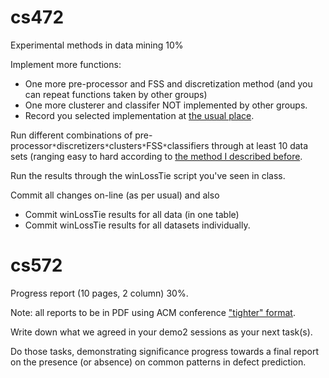 # cs472 #

Experimental methods in data mining 10%

Implement more functions:
  * One more pre-processor and FSS and discretization method (and you can repeat functions taken by other groups)
  * One more clusterer and  classifer NOT implemented by other groups.
  * Record you selected implementation at [the usual place](http://spreadsheets.google.com/ccc?key=0AqtLfKAJzgNrdEs0UnBXQm5WcWlIRDNMWWFiZWtNR2c&hl=en).

Run different combinations of pre-processor`*`discretizers`*`clusters`*`FSS`*`classifiers through at least 10 data sets (ranging easy to hard according to [the method I described before](http://code.google.com/p/ourmine/wiki/Cs473proj2#How_to_Pick_Test_Data).

Run the results through the winLossTie script you've seen in class.

Commit all changes on-line (as per usual) and  also
  * Commit winLossTie results for all data (in one table)
  * Commit winLossTie results for all datasets   individually.


# cs572 #

Progress report (10 pages, 2 column) 30%.

Note: all reports to be in PDF using ACM conference ["tighter" format](http://www.acm.org/sigs/publications/proceedings-templates).

Write down what we agreed in your demo2 sessions as your next task(s).

Do those tasks, demonstrating significance progress towards a final report on the presence (or absence) on common patterns in defect prediction.